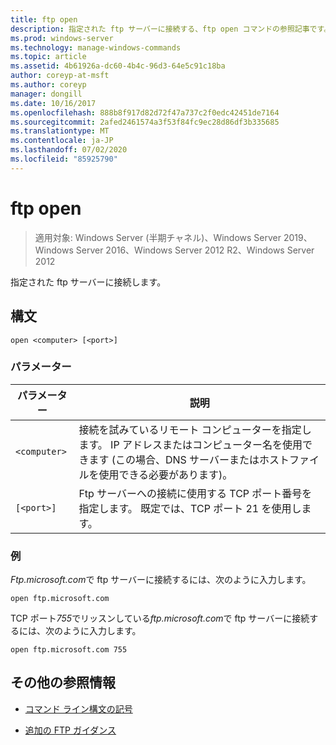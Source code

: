 ```yaml
---
title: ftp open
description: 指定された ftp サーバーに接続する、ftp open コマンドの参照記事です。
ms.prod: windows-server
ms.technology: manage-windows-commands
ms.topic: article
ms.assetid: 4b61926a-dc60-4b4c-96d3-64e5c91c18ba
author: coreyp-at-msft
ms.author: coreyp
manager: dongill
ms.date: 10/16/2017
ms.openlocfilehash: 888b8f917d82d72f47a737c2f0edc42451de7164
ms.sourcegitcommit: 2afed2461574a3f53f84fc9ec28d86df3b335685
ms.translationtype: MT
ms.contentlocale: ja-JP
ms.lasthandoff: 07/02/2020
ms.locfileid: "85925790"
---
```

# <a name="ftp-open"></a>ftp open

> 適用対象: Windows Server (半期チャネル)、Windows Server 2019、Windows Server 2016、Windows Server 2012 R2、Windows Server 2012

指定された ftp サーバーに接続します。

## <a name="syntax"></a>構文

```
open <computer> [<port>]
```

### <a name="parameters"></a>パラメーター

| パラメーター | 説明 |
| --------- | ----------- |
| `<computer>` | 接続を試みているリモート コンピューターを指定します。 IP アドレスまたはコンピューター名を使用できます (この場合、DNS サーバーまたはホストファイルを使用できる必要があります)。 |
| `[<port>]` | Ftp サーバーへの接続に使用する TCP ポート番号を指定します。 既定では、TCP ポート 21 を使用します。 |

### <a name="examples"></a>例

*Ftp.microsoft.com*で ftp サーバーに接続するには、次のように入力します。

```
open ftp.microsoft.com
```

TCP ポート*755*でリッスンしている*ftp.microsoft.com*で ftp サーバーに接続するには、次のように入力します。

```
open ftp.microsoft.com 755
```

## <a name="additional-references"></a>その他の参照情報

- [コマンド ライン構文の記号](command-line-syntax-key.md)

- [追加の FTP ガイダンス](https://docs.microsoft.com/previous-versions/orphan-topics/ws.10/cc756013(v=ws.10))

